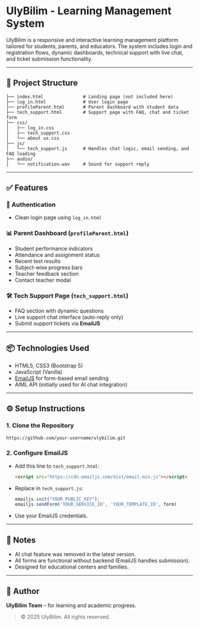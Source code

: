 # UlyBilim - Learning Management System

UlyBilim is a responsive and interactive learning management platform tailored for students, parents, and educators. The system includes login and registration flows, dynamic dashboards, technical support with live chat, and ticket submission functionality.

---

## 📁 Project Structure

```
├── index.html               # Landing page (not included here)
├── log_in.html              # User login page
├── profileParent.html       # Parent dashboard with student data
├── tech_support.html        # Support page with FAQ, chat and ticket form
├── css/
│   ├── log_in.css
│   ├── tech_support.css
│   └── about us.css
├── js/
│   └── tech_support.js      # Handles chat logic, email sending, and FAQ loading
├── audio/
│   └── notification.wav     # Sound for support reply
```

---

## ✅ Features

### 🔐 Authentication

* Clean login page using `log_in.html`

### 📊 Parent Dashboard (`profileParent.html`)

* Student performance indicators
* Attendance and assignment status
* Recent test results
* Subject-wise progress bars
* Teacher feedback section
* Contact teacher modal

### 🛠️ Tech Support Page (`tech_support.html`)

* FAQ section with dynamic questions
* Live support chat interface (auto-reply only)
* Submit support tickets via **EmailJS**

---

## 📦 Technologies Used

* HTML5, CSS3 (Bootstrap 5)
* JavaScript (Vanilla)
* [EmailJS](https://emailjs.com/) for form-based email sending
* AIML API (initially used for AI chat integration)

---

## ⚙️ Setup Instructions

### 1. Clone the Repository

```bash
https://github.com/your-username/ulybilim.git
```

### 2. Configure EmailJS

* Add this line to `tech_support.html`:

  ```html
  <script src="https://cdn.emailjs.com/dist/email.min.js"></script>
  ```
* Replace in `tech_support.js`:

  ```js
  emailjs.init("YOUR_PUBLIC_KEY");
  emailjs.sendForm('YOUR_SERVICE_ID', 'YOUR_TEMPLATE_ID', form)
  ```
* Use your EmailJS credentials.

---

## 📌 Notes

* AI chat feature was removed in the latest version.
* All forms are functional without backend (EmailJS handles submission).
* Designed for educational centers and families.

---

## 👤 Author

**UlyBilim Team** – for learning and academic progress.

> © 2025 UlyBilim. All rights reserved.
